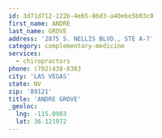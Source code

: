 ```yaml
---
id: 3d71d712-122b-4e65-86d3-a40ebe5b03c0
first_name: ANDRE
last_name: GROVE
address: '2875 S. NELLIS BLVD., STE A-7'
category: complementary-medicine
services:
  - chiropractors
phone: (702)438-8383
city: 'LAS VEGAS'
state: NV
zip: '89121'
title: 'ANDRE GROVE'
_geoloc:
  lng: -115.0903
  lat: 36.121972
---
```

